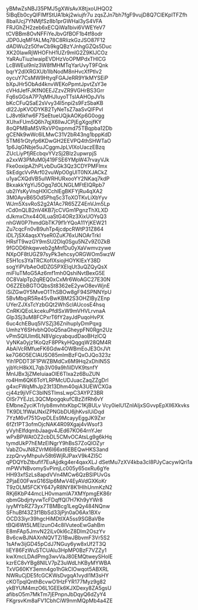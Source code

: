 yBMwZsNBJ35PMJ5gXWsAvX8tjxoUHQO2
5lBqEb0cyQIFlMfStUA1bkj2wiujfr7u
zqsZJn7bh7fgF9vujD8Q7ClEKplTFZfh
8baIUcj7YNMjfSz8b1prGWHal3yS4VFA
FRJGhZH2zeb6xECQiWa1bivi6VWEYeV7
tCVBBm8OvNFFiYeJbvGfBOF1b4tf8odr
JDP0JqMFfALMq78C8RlizkGzJSO87F12
dADWu2z50fwCb9kgQBzYJnhgGZQs5Duc
XK20IawRjWHOFhH1UZr9mlG2Z9KIJCOz
YaRAuTiuzIwaipEVDHzVoOPMPdxTHlCG
LcBWEuI9nlz3W8fMHMTqYarUvyT9FQnk
bqrY2dIXRGXUb1IbNodM8nHvcXfPtlv2
oycuY7CsMW9HtyqFGAJeRR9YlkMYSEiP
bXpJHr5ObAd4knvWEKoPpmtJpvtZsY3e
cVHdJefFJKfN0EEJZzvZR9VGHrBS3Grr
Fq6sGGsA7P7qMHJIuyoTTsIAAHOpJVls
bKcCFuQSaE2sVvy34I5npi2s9FzSbaKB
dI22JpKVODYKB2TyNeTsZ7aaSvQlFPvI
LJ8vt6kfw6F7SeEtueUQjkAOKp6G0ogg
XUhxFUm5Q6h7qjX6llwJCPjEgXgojfKY
8oQPMBaMSVRxVP0xpnmd75TBqpba12Db
gCENk9wWc6lLMwC31V2bR43ng1bppKdD
5TM61rGtyfp6KDwGH2EEVPQ4thSHWTaO
1p6JqGNbje5uJCggmJpLVlXoUaczEBzq
ZUcLiyPfjREcbqvYVzSj2Blz2upwrpjS
a2xxW3PMuM0j419FSE6YMpW47rvayVJk
Fke0oxipAZhPLvbDuGk3Qz3CDYPMFlmx
SkEdgcVvPArf02vuWpO0gUlT0NXJACkZ
u1yaCXQdVB5uIWRHURxooYY2NKaq7kdP
BkxakkYgYiJ5Ogq7dOLNGLMFtEIQRpb7
ub2lYsKyVnqHXICchlEgBKFYjRu4qXA2
3M0AyvB65Od5Phq5c3ToXOTKvLiXbYyv
WJm5XsvRoS2g2A1Ac7R65ZZ4EnVJm5Lp
rCd0nQLB2nV4KB7jcCVGm1PgnzThXLXD
dJkmxChx44OlLuaStG4ORz3XixUOYsQ3
nhGW0P7hmdGbTK79f1rYQoA11YjKEW21
Zu7cqcFn0vB9uhTp4jcdpcRWtP31Z864
iDL7jSX4aqsXYseR0ZuK76xUNOArTrkI
HRsfT9wzGY9mSU2Dlq0Sgu5NZv9Z0ZkB
9fGOD6hkqwveb2gMnfDu0yXaVwmvzywe
NXpOF8tUGZ97syPk3ehcsyORGWOm5wzW
E5H1cs3YaTRCXofIXsiojHOYKIExY38D
sogYiPVbAeOdDZG5PXElqUt3uQZQyQsX
miFIuTMoG5Az6mf1mh0QshiNvtBexG5E
0C8ValpTp2qREQ0xCxMr6WoAGC27E30N
O6ZZEbBGTOQbsSt8362eE2ywO8evWjnE
iSiZGw0Y5MveO1ThSBOw8gF94SPNNYpU
5BvMbqiR5Re45vBwKBM2S3OHZIByZEnp
UYerZJXsTcYzbGQt2WhSclAUcosE4hsq
CnRKiQEoLkcekuPfdlSxW9mVHVLrvnaA
Glp3Sj3uM8FCPxrT6fY2ayJdPuqoHvPX
6uc4chEBuq5IVSZj36ZnihupIyDmPqxg
UmhzY6SHvbhQ0oQ5naGheypFN0Rgn2Uz
vPmSQIUlm6LN8VgicyabqudDaoBHzlCQ
VyNKa0yjz1KoQzF8PPkyHQqgqW28QM4R
AbAiVcRMfueFK6Gdw4OWBmEoJE3OrJVt
ke7G6O5EClAUSO85mImBzFQxOJQo323z
Yih1PDDT3F1PWZBMdCx6M9Hq2xDhIN5S
yjbYcH8kXL7qb3V09a9h1ilDVK9tsnfY
MnIJBx3jZMeIuiaaOlE6Tlxa2z6BuZUN
ro4Hm6QK6ToYLRPMcUDJuacZaqZZgDrl
g4xcFWqMhJp23t13Dhm40qiA3UEWCXGa
cj44z9jiVFC3bINSTlmsLwpC3AYPZ3BR
OISr7YEJzL3QCMpogqkufCBzZifRh6vY
EMbneZyciKTrIyb8mvhtxKbpC1KjBULv
Vcy0ielU1ZnIAIjxSGvvpEpXIl6Xkvks
TK9DL1fWaUNxlZPNGbDU6jhKvslUiDqd
7YzM6vf751GvpDLEs9McayyEggJK9Zxr
6fZt1PT3ofmOjcNAK4R09Xgaj4vWsof3
yVyhEIfdqmbJaagv4JEd67KO64rnYJer
wPxBPWAtOZ2cbDL5CMvOCAtsLg9g6kHq
tymdUkP7hEMzEINgrY9hBsS7ZoQlOZyr
VabZOvJN8ZVrM6I66xt6EBEQwHKS3and
zzpQrvyMhpulv58t6WjRJPaxV9k4ZI5C
qPDQYbZtbufif7EuAjjdkg4er4qaxXLJ
dSetMu7zXV4kba3cI8PJyCacywIQri1a
mPWVNBvomySvPimjLc005y65oxRu6gYe
HH93xfSzLs8apdVVn4MCw6QzBSlPUvGs
2PjaE00FwxG16Slp6MwV4EyAVdGXKoKr
T9zOLM5FCKY647yR8NY8K1HIhUnmKzN2
RKj6KbP44mcLH0vmamlA7XMYpmgEK86r
qbmGbdjrtyvwTcFDqffQI7H7Kh9yYWr8
iyyMYbRZ73yx7TBMBcg1LegQy484NQnw
SFhuBf43Z3f1BbSd33jPjn0aO6Ax1BXv
OCD33iyr39hgcHiMDtIXA5ss9SGBaVBe
tBQi6Wt5LMEIzunO4c8IVuteoEwGahBm
E8mFAp5JmvN22iLv0kl6cZ8Dlm2OszYv
Bv6cwBJNAXnNQVTZi1BwJBbvmF3Vr5S2
1sAfw3ijGD45pCdJ7NGuy6yw8xUf2T3Q
IiEY86FzWuSTCUAIu3HpMP0BzF7VZZy1
kwXmcLDAdPmg3wvVaJ80EMQtweySHoIE
kzrEC8vYBg8NILV7pZ3uWdLhKByMYWBA
TxVG60KY3emn4go1hGkClOwqot5ABXRL
NWRuCjDE5fcGCKWsDvgqA1vydI1M3sHY
cKOTpqlQnthBcvwO1HzFYR177Myz9g82
ykBYUM4mzO6L1GEEk6KJXDexy8ZA5gsU
afibsO5m7MkTm7jEPnpnJbDqyQ6dZyY4
FKgrsvKm8aFV1CbhCiW9nmMQpMb4a4ZE
